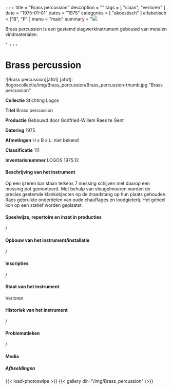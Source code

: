 +++
title = "Brass percussion"
description = ""
tags = [
    "slaan",
"verloren"
]
date = "1975-01-01"
dates = "1975"
categories = [
    "akoestisch"
]
alfabetisch = ["B", "P"
]
menu = "main"
summary = "<a href='/logoscollectie/1975/brass_percussion'><img src='/logoscollectie/img/Brass_percussion/Brass_percussion-thumb.jpg'></a><p>Brass percussion is een gestemd slagwerkinstrument gebouwd van metalen vindmaterialen.</p>"
+++


# Brass percussion

![Brass percussion][afb1]
[afb1]: /logoscollectie/img/Brass_percussion/Brass_percussion-thumb.jpg "Brass percussion"

**Collectie**
Stichting Logos

**Titel**
Brass percussion

**Productie**
Gebouwd door Godfried-Willem Raes te Gent

**Datering**
1975

**Afmetingen**
H x B x L: niet bekend

**Classificatie**
111

**Inventarisnummer**
LOGOS 1975.12

#### Beschrijving van het instrument
Op een ijzeren bar staan telkens 7 messing schijven met daarop een messing pot gemonteerd. Met behulp van vleugelmoeren worden de precies gestemde klankobjecten op de draadstang op hun plaats gehouden. Raes gebruikte onderdelen van oude chauffages en loodgieterij. Het geheel kon op een statief worden geplaatst.

#### Speelwijze, repertoire en inzet in producties
/

#### Opbouw van het instrument/installatie
/

#### Inscripties
/

#### Staat van het instrument
Verloren

#### Historiek van het instrument
/

#### Problematieken
/

#### Media
##### Afbeeldingen
{{< load-photoswipe >}}
{{< gallery dir="/img/Brass_percussion" />}}
